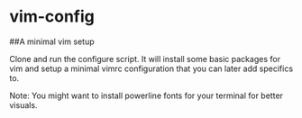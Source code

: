 # vim-config
##A minimal vim setup

Clone and run the configure script. It will install some basic packages for vim and setup a minimal vimrc configuration that you can later add specifics to.


Note: You might want to install powerline fonts for your terminal for better visuals.
